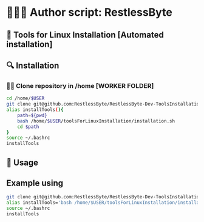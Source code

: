 # 👨🏼‍💻 Author script: RestlessByte
## 🐧 Tools for Linux Installation [Automated installation]

## 🔍 Installation

### 😶‍🌫️ Clone repository in /home [WORKER FOLDER]
```bash
cd /home/$USER
git clone git@github.com:RestlessByte/RestlessByte-Dev-ToolsInstallationForLinux.git
alias installTools(){
    path=${pwd}
    bash /home/$USER/toolsForLinuxInstallation/installation.sh
    cd $path
}
source ~/.bashrc
installTools
```


## 🚀 Usage

## Example using
```bash
git clone git@github.com:RestlessByte/RestlessByte-Dev-ToolsInstallationForLinux.git
alias installTools='bash /home/$USER/toolsForLinuxInstallation/installation.sh'
source ~/.bashrc
installTools
```